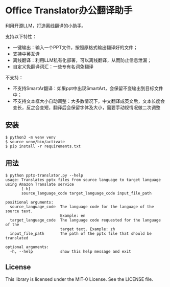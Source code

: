 # Office Translator办公翻译助手
利用开源LLM，打造离线翻译的小助手。

支持以下特性：
- 一键输出：输入一个PPT文件，按照原格式输出翻译好的文件；
- 支持中英互译
- 离线翻译：利用LLM私有化部署，可以离线翻译，从而防止信息泄漏；
- 自定义免翻译词汇：一些专有名词免翻译

不支持：
- 不支持SmartAr翻译：如果ppt中出现SmartArt，会保留不变输出到目标文件中；
- 不支持文本框大小自动调整：大多数情况下，中文翻译成英文后，文本长度会变长，反之会变短，翻译后会保留字体及大小，需要手动视情况做二次调整

## 安装

```
$ python3 -m venv venv
$ source venv/bin/activate
$ pip install -r requirements.txt
```

## 用法
```
$ python pptx-translator.py --help
usage: Translates pptx files from source language to target language using Amazon Translate service
       [-h] 
       source_language_code target_language_code input_file_path

positional arguments:
  source_language_code  The language code for the language of the source text.
                        Example: en
  target_language_code  The language code requested for the language of the
                        target text. Example: zh
  input_file_path       The path of the pptx file that should be translated

optional arguments:
  -h, --help            show this help message and exit
```

## License

This library is licensed under the MIT-0 License. See the LICENSE file.
